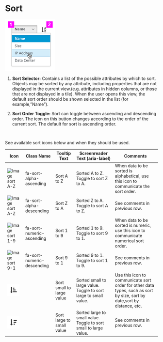 # Sort

![Image highlighting attribute selector](img/sort_expand.png)


  1. **Sort Selector:** Contains a list of the possible attributes by which to sort. Objects may be sorted by any attribute, including properties that are not displayed in the current view.(e.g. attributes in hidden columns, or those that are not displayed in a tile). When the user opens this view, the default sort order should be shown selected in the list (for example,”Name”).


  1. **Sort Order Toggle:** Sort can toggle between ascending and descending order. The icon on this button changes according to the order of the current sort. The default for sort is ascending order.

<br />

  See available sort icons below and when they should be used.


| Icon                                        | Class Name               | Tooltip Text | Screenreader Text (aria-label)       | Comments           |
| ------------------------------------------- | ------------------------ | ------------ | ------------------------------------ | ------------------ |
| <span class="fa fa-sort-alpha-asc">![Image sort A-Z](img/fa-sort-alpha-asc.png)</span> | fa-sort-alpha-ascending  | Sort A to Z | Sorted A to Z. Toggle to sort Z to A. | When data to be sorted is alphabetical, use this icon to communicate the sort order. |
| <span class="fa fa-sort-alpha-desc">![Image sort A-Z](img/fa-sort-alpha-desc.png)</span> | fa-sort-alpha-descending | Sort Z to A | Sorted Z to A. Toggle to sort A to Z. | See comments in previous row. |
| <span class="fa fa-sort-numeric-asc">![Image sort 1-9](img/fa-sort-numeric-asc.png)</span>  | fa-sort-numeric-ascending | Sort 1 to 9 | Sorted 1 to 9. Toggle to sort 9 to 1. | When data to be sorted is numeric, use this icon to communicate numerical sort order. |
| <span class="fa fa-sort-numeric-desc">![Image sort 9-1](img/fa-sort-numeric-desc.png)</span> | fa-sort-numeric-descending | Sort 9 to 1 | Sorted 9 to 1. Toggle to sort 1 to 9. | See comments in previous row. |
| ![Image sort common](img/sort-common-asc.png)| | Sort small to large value | Sorted small to large value. Toggle to sort large to small value. | Use this icon to communicate sort order for other data types, such as sort by size, sort by date,sort by distance, etc. |
| ![Image sort common](img/sort-common-desc.png)|  | Sort large to small value | Sorted large to small value. Toggle to sort small to large value. | See comments in previous row. |
